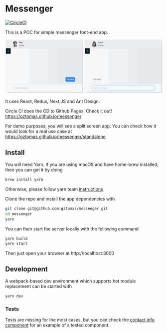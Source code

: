 # Messenger

[![CircleCI](https://circleci.com/gh/gztomas/messenger.svg?style=svg)](https://circleci.com/gh/gztomas/messenger)

This is a POC for simple messenger font-end app.

![Demo Animation](demo.gif)

It uses React, Redux, Next.JS and Ant Design.

Circle CI does the CD to Github Pages. Check it out! https://gztomas.github.io/messenger

For demo purposes, you will see a split screen app.
You can check how it would look for a real use case at https://gztomas.github.io/messenger/standalone

## Install

You will need Yarn. If you are using macOS and have home-brew installed, then you can get it by doing

```sh
brew install yarn
```

Otherwise, please follow yarn team [instructions](https://yarnpkg.com/lang/en/docs/install)

Clone the repo and install the app dependencies with

```sh
git clone git@github.com:gztomas/messenger.git
cd messenger
yarn
```

You can then start the server locally with the following command

```sh
yarn build
yarn start
```

Then just open your browser at http://localhost:3000

## Development

A webpack-based dev environment which supports hot module replacement can be started with

```sh
yarn dev
```

### Tests

Tests are missing for the most cases, but you can check the [contact info component](https://github.com/gztomas/messenger/tree/master/src/components/contact-info) for an example of a tested component.
